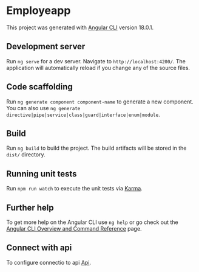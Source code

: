 # Employeapp

This project was generated with [Angular CLI](https://github.com/angular/angular-cli) version 18.0.1.

## Development server

Run `ng serve` for a dev server. Navigate to `http://localhost:4200/`. The application will automatically reload if you change any of the source files.

## Code scaffolding

Run `ng generate component component-name` to generate a new component. You can also use `ng generate directive|pipe|service|class|guard|interface|enum|module`.

## Build

Run `ng build` to build the project. The build artifacts will be stored in the `dist/` directory.

## Running unit tests

Run `npm run watch` to execute the unit tests via [Karma](https://jestjs.io/docs/testing-frameworks).

## Further help

To get more help on the Angular CLI use `ng help` or go check out the [Angular CLI Overview and Command Reference](https://angular.dev/tools/cli) page.

## Connect with api
To configure connectio to api [Api](https://jestjs.io/docs/testing-frameworks).
